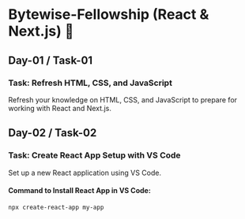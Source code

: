 # Bytewise-Fellowship (React & Next.js) 🚀

## Day-01 / Task-01
### Task: Refresh HTML, CSS, and JavaScript
Refresh your knowledge on HTML, CSS, and JavaScript to prepare for working with React and Next.js.

## Day-02 / Task-02
### Task: Create React App Setup with VS Code
Set up a new React application using VS Code.

#### Command to Install React App in VS Code:
```bash
npx create-react-app my-app
